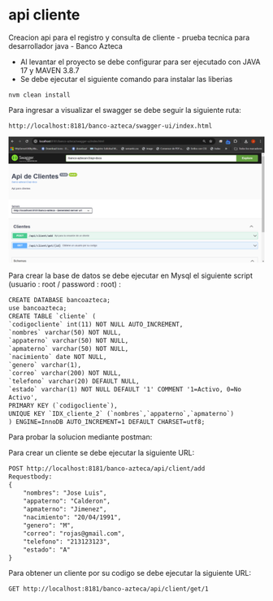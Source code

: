 # api cliente
Creacion api para el registro y consulta de cliente - prueba tecnica para desarrollador java - Banco Azteca

- Al levantar el proyecto se debe configurar para ser ejecutado con JAVA 17 y MAVEN 3.8.7
- Se debe ejecutar el siguiente comando para instalar las liberias
```
nvm clean install
```
Para ingresar a visualizar el swagger se debe seguir la siguiente ruta: 
```
http://localhost:8181/banco-azteca/swagger-ui/index.html
```

![img_1.png](img_1.png)

Para crear la base de datos se debe ejecutar en Mysql el siguiente script (usuario : root / password : root) :
```
CREATE DATABASE bancoazteca;
use bancoazteca;
CREATE TABLE `cliente` (
`codigocliente` int(11) NOT NULL AUTO_INCREMENT,
`nombres` varchar(50) NOT NULL,
`appaterno` varchar(50) NOT NULL,
`apmaterno` varchar(50) NOT NULL,
`nacimiento` date NOT NULL,
`genero` varchar(1),
`correo` varchar(200) NOT NULL,
`telefono` varchar(20) DEFAULT NULL,
`estado` varchar(1) NOT NULL DEFAULT '1' COMMENT '1=Activo, 0=No Activo',
PRIMARY KEY (`codigocliente`),
UNIQUE KEY `IDX_cliente_2` (`nombres`,`appaterno`,`apmaterno`)
) ENGINE=InnoDB AUTO_INCREMENT=1 DEFAULT CHARSET=utf8;
```

Para probar la solucion mediante postman:

Para crear un cliente se debe ejecutar la siguiente URL:
```
POST http://localhost:8181/banco-azteca/api/client/add
Requestbody:
{
    "nombres": "Jose Luis",
    "appaterno": "Calderon",
    "apmaterno": "Jimenez",
    "nacimiento": "20/04/1991",
    "genero": "M",
    "correo": "rojas@gmail.com",
    "telefono": "213123123",
    "estado": "A"
}
```

Para obtener un cliente por su codigo se debe ejecutar la siguiente URL:
```
GET http://localhost:8181/banco-azteca/api/client/get/1
```